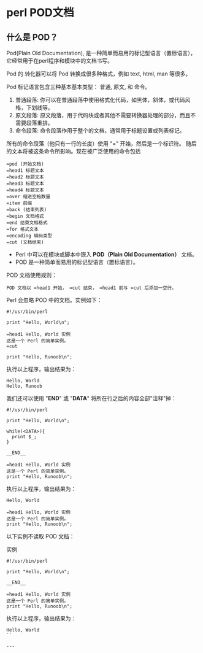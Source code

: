 # perl POD文档

## 什么是 POD？
Pod(Plain Old Documentation), 是一种简单而易用的标记型语言（置标语言），它经常用于在perl程序和模块中的文档书写。

Pod 的 转化器可以将 Pod 转换成很多种格式，例如 text, html, man 等很多。

Pod 标记语言包含三种基本基本类型： 普通, 原文, 和 命令。

1. 普通段落: 你可以在普通段落中使用格式化代码，如黑体，斜体，或代码风格，下划线等。
2. 原文段落: 原文段落，用于代码块或者其他不需要转换器处理的部分，而且不需要段落重排。
3. 命令段落: 命令段落作用于整个的文档，通常用于标题设置或列表标记。

所有的命令段落（他只有一行的长度）使用 "=" 开始，然后是一个标识符。 随后的文本将被这条命令所影响。现在被广泛使用的命令包括

```
=pod (开始文档)
=head1 标题文本
=head2 标题文本
=head3 标题文本
=head4 标题文本
=over 缩进空格数量
=item 前缀
=back (结束列表)
=begin 文档格式
=end 结束文档格式
=for 格式文本
=encoding 编码类型
=cut (文档结束)
```


* Perl 中可以在模块或脚本中嵌入 **POD（Plain Old Documentation）** 文档。
* POD 是一种简单而易用的标记型语言（置标语言）。

POD 文档使用规则：
```
POD 文档以 =head1 开始， =cut 结束， =head1 前与 =cut 后添加一空行。
```
Perl 会忽略 POD 中的文档。实例如下：

```
#!/usr/bin/perl

print "Hello, World\n";

=head1 Hello, World 实例
这是一个 Perl 的简单实例。
=cut

print "Hello, Runoob\n";
```

执行以上程序，输出结果为：

```
Hello, World
Hello, Runoob
```


我们还可以使用 "__END__" 或 "__DATA__" 将所在行之后的内容全部"注释"掉：

```
#!/usr/bin/perl

print "Hello, World\n";

while(<DATA>){
  print $_;
}

__END__

=head1 Hello, World 实例
这是一个 Perl 的简单实例。
print "Hello, Runoob\n";
```

执行以上程序，输出结果为：

```
Hello, World

=head1 Hello, World 实例
这是一个 Perl 的简单实例。
print "Hello, Runoob\n";
```

以下实例不读取 POD 文档：

实例
```
#!/usr/bin/perl

print "Hello, World\n";

__END__

=head1 Hello, World 实例
这是一个 Perl 的简单实例。
print "Hello, Runoob\n";
```

执行以上程序，输出结果为：

```
Hello, World
``

---
